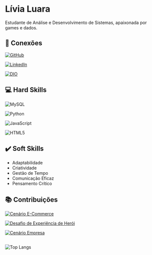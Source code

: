
# Lívia Luara
Estudante de Análise e Desenvolvimento de Sistemas, apaixonada por games e dados. 


## 📲 Conexões

[![GitHub](https://img.shields.io/badge/GitHub-100000?style=for-the-badge&logo=github&logoColor=purple)](https://github.com/livia-luara)  

[![LinkedIn](https://img.shields.io/badge/LinkedIn-100000?style=for-the-badge&logo=linkedin&logoColor=purple)](https://www.linkedin.com/in/livia-luara/)

[![DIO](https://img.shields.io/badge/DIO-ME-black?style=for-the-badge&labelColor=black&color=purple&logoColor=white)](https://www.dio.me/users/livialuarasafira)



## 💻 Hard Skills

![MySQL](https://img.shields.io/badge/MySQL-100000?style=for-the-badge&logo=mysql&logoColor=purple)

![Python](https://img.shields.io/badge/python-100000?style=for-the-badge&logo=python&logoColor=purple)

![JavaScript](https://img.shields.io/badge/JavaScript-100000?style=for-the-badge&logo=javascript&logoColor=purple)

![HTML5](https://img.shields.io/badge/HTML5-100000?style=for-the-badge&logo=html5&logoColor=purple)



## ✔️ Soft Skills

- Adaptabilidade
- Criatividade
- Gestão de Tempo
- Comunicação Eficaz
- Pensamento Crítico

## 📚 Contribuições

[![Cenário E-Commerce](https://github-readme-stats.vercel.app/api/pin/?username=LIVIA-LUARA&repo=CENARIO-ECOMMERCE&bg_color=000&border_color=30A3DC&show_icons=true&icon_color=30A3DC&title_color=880484&text_color=FFF)](https://github.com/livia-luara/cenario-ecommerce)

[![Desafio de Experiência de Herói](https://github-readme-stats.vercel.app/api/pin/?username=LIVIA-LUARA&repo=desafio-exp-heroi&bg_color=000&border_color=30A3DC&show_icons=true&icon_color=30A3DC&title_color=880484&text_color=FFF)](https://github.com/livia-luara/desafio-exp-heroi)

[![Cenário Empresa](https://github-readme-stats.vercel.app/api/pin/?username=LIVIA-LUARA&repo=dio_DBCompany&bg_color=000&border_color=30A3DC&show_icons=true&icon_color=30A3DC&title_color=880484&text_color=FFF)](https://github.com/livia-luara/dio_DBCompany)


## 

![Top Langs](https://github-readme-stats-git-masterrstaa-rickstaa.vercel.app/api/top-langs/?username=livia-luara&layout=compact&bg_color=000&border_color=30A3DC&title_color=880484&text_color=FFF)
